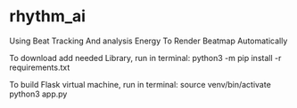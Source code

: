 # rhythm_ai

Using Beat Tracking And analysis Energy To Render Beatmap Automatically

To download add needed Library, run in terminal:
python3 -m pip install -r requirements.txt

To build Flask virtual machine, run in terminal:
source venv/bin/activate
python3 app.py
